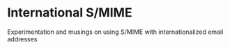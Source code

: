 # International S/MIME
Experimentation and musings on using S/MIME with internationalized email addresses

